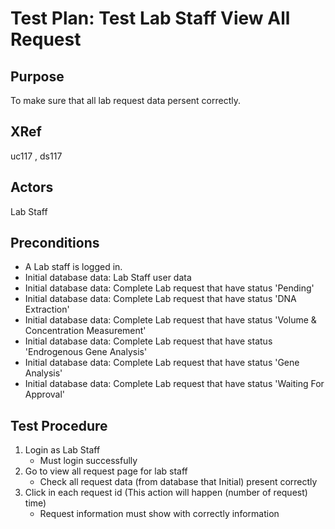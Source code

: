 Test Plan: Test Lab Staff View All Request
===========================================

## Purpose

To make sure that all lab request data persent correctly.


## XRef

uc117 , ds117


## Actors

Lab Staff


## Preconditions

* A Lab staff is logged in.
* Initial database data: Lab Staff user data
* Initial database data: Complete Lab request that have status 'Pending'
* Initial database data: Complete Lab request that have status 'DNA Extraction'
* Initial database data: Complete Lab request that have status 'Volume & Concentration Measurement'
* Initial database data: Complete Lab request that have status 'Endrogenous Gene Analysis'
* Initial database data: Complete Lab request that have status 'Gene Analysis'
* Initial database data: Complete Lab request that have status 'Waiting For Approval'


## Test Procedure

1. Login as Lab Staff
    * Must login successfully
2. Go to view all request page for lab staff
	* Check all request data (from database that Initial) present correctly
3. Click in each request id (This action will happen (number of request) time)
	* Request information must show with correctly information

